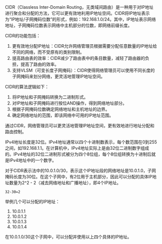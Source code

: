 CIDR（Classless Inter-Domain Routing，无类域间路由）是一种用于对IP地址进行聚合和分配的方法，它可以更有效地利用IP地址空间。CIDR将IP地址表示为“IP地址/子网掩码位数”的形式，例如：192.168.1.0/24。其中，IP地址表示网络地址，子网掩码位数表示网络中主机部分的位数，即网络前缀长度。

CIDR的功能包括：
1. 更有效地分配IP地址：CIDR允许网络管理员根据需要分配任意数量的IP地址给不同的网络，而不受原有的类别限制。
2. 提高路由表的效率：CIDR减少了路由表中的条目数量，减轻了路由器的负担，提高了路由的效率。
3. 支持VLSM（可变长度子网掩码）：CIDR使得网络管理员可以使用不同长度的子网掩码来划分网络，更灵活地管理IP地址空间。

CIDR的算法逻辑如下：
1. 将IP地址和子网掩码转换为二进制形式。
2. 对IP地址和子网掩码进行按位AND操作，得到网络地址部分。
3. 根据子网掩码位数确定网络地址和主机地址的边界。
4. 确定网络地址的范围，即该网络中可用的IP地址范围。

通过CIDR，网络管理员可以更灵活地管理IP地址空间，更有效地进行地址分配和路由控制。

IPv4地址长度是32位。IPv4地址通常以四个十进制数表示，每个数范围在0到255之间，如192.168.1.1。在计算机中，IPv4地址实际上是由32位二进制数字组成的。IPv4地址的32位二进制形式被分为四个8位组，每个8位组转换为十进制后就是IPv4地址中的一个数字。


对于CIDR表示法中的10.0.1.0/30，表示这个IP地址段的网络地址是10.0.1.0，子网掩码长度为30位。在这个子网中，有2位用于主机部分，因此可以分配的具体IP地址数量为2^2 - 2（减去网络地址和广播地址），即4个IP地址。

`32-30=2` 

举例几个可以分配的IP地址：
1. 10.0.1.1
2. 10.0.1.2
3. 10.0.1.3
4. 10.0.1.4

在10.0.1.0/30这个子网中，可以分配并使用以上四个具体的IP地址。